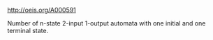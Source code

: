 http://oeis.org/A000591

Number of n-state 2-input 1-output automata with one initial and one terminal state.
